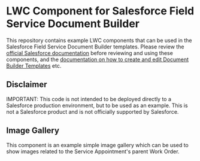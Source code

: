 # LWC Component for Salesforce Field Service Document Builder

This repository contains example LWC components that can be used in the Salesforce Field Service Document Builder templates. Please review the [official Salesforce documentation](https://developer.salesforce.com/docs/atlas.en-us.field_service_dev.meta/field_service_dev/fsl_dev_mobile_document_builder.htm) before reviewing and using these components, and the [documentation on how to create and edit Document Builder Templates](https://help.salesforce.com/s/articleView?id=sf.fs_document_builder_about.htm&type=5) etc.

## Disclaimer
IMPORTANT: This code is not intended to be deployed directly to a Salesforce production environment, but to be used as an example. This is not a Salesforce product and is not officially supported by Salesforce.

## Image Gallery

This component is an example simple image gallery which can be used to show images related to the Service Appointment's parent Work Order. 
